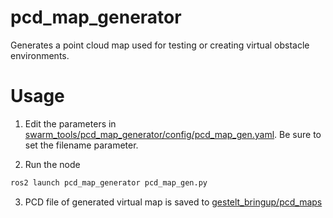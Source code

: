 # pcd_map_generator
Generates a point cloud map used for testing or creating virtual obstacle environments.

# Usage
1. Edit the parameters in [swarm_tools/pcd_map_generator/config/pcd_map_gen.yaml](swarm_tools/pcd_map_generator/config/pcd_map_gen.yaml). Be sure to set the filename parameter. 

2. Run the node
```bash
ros2 launch pcd_map_generator pcd_map_gen.py
```

3. PCD file of generated virtual map is saved to [gestelt_bringup/pcd_maps](gestelt_bringup/pcd_maps)